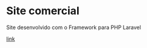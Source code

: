# Site comercial

 Site desenvolvido com o Framework para PHP Laravel
 
 [link](https://ifelseonline.com.br)
